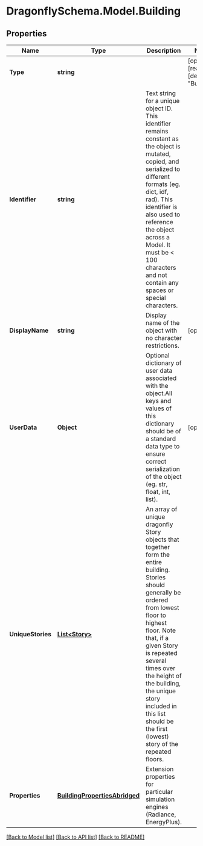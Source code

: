 
# DragonflySchema.Model.Building

## Properties

Name | Type | Description | Notes
------------ | ------------- | ------------- | -------------
**Type** | **string** |  | [optional] [readonly] [default to "Building"]
**Identifier** | **string** | Text string for a unique object ID. This identifier remains constant as the object is mutated, copied, and serialized to different formats (eg. dict, idf, rad). This identifier is also used to reference the object across a Model. It must be &lt; 100 characters and not contain any spaces or special characters. | 
**DisplayName** | **string** | Display name of the object with no character restrictions. | [optional] 
**UserData** | **Object** | Optional dictionary of user data associated with the object.All keys and values of this dictionary should be of a standard data type to ensure correct serialization of the object (eg. str, float, int, list). | [optional] 
**UniqueStories** | [**List&lt;Story&gt;**](Story.md) | An array of unique dragonfly Story objects that together form the entire building. Stories should generally be ordered from lowest floor to highest floor. Note that, if a given Story is repeated several times over the height of the building, the unique story included in this list should be the first (lowest) story of the repeated floors. | 
**Properties** | [**BuildingPropertiesAbridged**](BuildingPropertiesAbridged.md) | Extension properties for particular simulation engines (Radiance, EnergyPlus). | 

[[Back to Model list]](../README.md#documentation-for-models)
[[Back to API list]](../README.md#documentation-for-api-endpoints)
[[Back to README]](../README.md)

